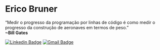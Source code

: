 # Erico Bruner 

“Medir o progresso da programação por linhas de código é como medir o progresso da construção de aeronaves em termos de peso.”<br>
<b>~Bill Gates</b>

[![Linkedin Badge](https://img.shields.io/badge/-Erico%20Bruner-068063?style=flat-square&logo=Linkedin&logoColor=black&link=https://www.linkedin.com/in/erico-bruner/)](https://www.linkedin.com/in/erico-bruner/)
[![Gmail Badge](https://img.shields.io/badge/-ericodasilvabruner@gmail.com-068063?style=flat-square&logo=Gmail&logoColor=black&link=mailto:ericodasilvabruner@gmail.com)](mailto:ericodasilvabruner@gmail.com)

